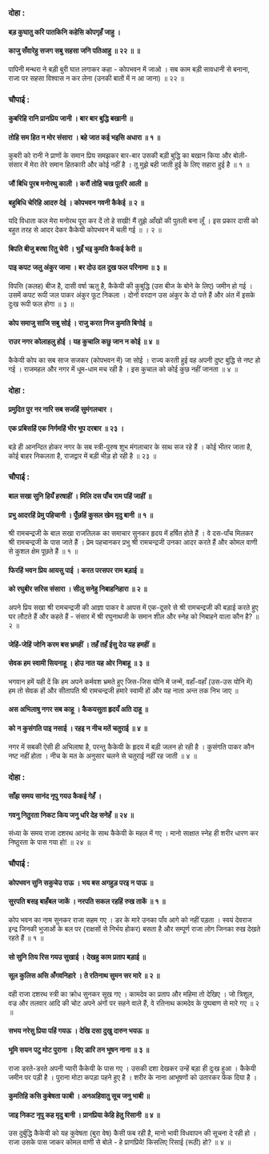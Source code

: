 ### दोहा :

#### बड़ कुघातु करि पातकिनि कहेसि कोपगृहँ जाहु ।
#### काजु सँवारेहु सजग सबु सहसा जनि पतिआहु ॥ २२ ॥ ॥

पापिनी मन्थरा ने बड़ी बुरी घात लगाकर कहा - कोपभवन में जाओ । सब काम बड़ी सावधानी से बनाना, राजा पर सहसा विश्वास न कर लेना (उनकी बातों में न आ जाना) ॥ २२ ॥

### चौपाई :

#### कुबरिहि रानि प्रानप्रिय जानी । बार बार बुद्धि बखानी ॥
#### तोहि सम हित न मोर संसारा । बहे जात कई भइसि अधारा ॥ १ ॥

कुबरी को रानी ने प्राणों के समान प्रिय समझकर बार-बार उसकी बड़ी बुद्धि का बखान किया और बोली- संसार में मेरा तेरे समान हितकारी और कोई नहीं है । तू मुझे बही जाती हुई के लिए सहारा हुई है ॥ १ ॥

#### जौं बिधि पुरब मनोरथु काली । करौं तोहि चख पूतरि आली ॥
#### बहुबिधि चेरिहि आदरु देई । कोपभवन गवनी कैकेई ॥ २ ॥

यदि विधाता कल मेरा मनोरथ पूरा कर दें तो हे सखी! मैं तुझे आँखों की पुतली बना लूँ । इस प्रकार दासी को बहुत तरह से आदर देकर कैकेयी कोपभवन में चली गई ॥ । २ ॥

#### बिपति बीजु बरषा रितु चेरी । भुइँ भइ कुमति कैकई केरी ॥
#### पाइ कपट जलु अंकुर जामा । बर दोउ दल दुख फल परिनामा ॥ ३ ॥

विपत्ति (कलह) बीज है, दासी वर्षा ऋतु है, कैकेयी की कुबुद्धि (उस बीज के बोने के लिए) जमीन हो गई । उसमें कपट रूपी जल पाकर अंकुर फूट निकला । दोनों वरदान उस अंकुर के दो पत्ते हैं और अंत में इसके दुःख रूपी फल होगा ॥ ३ ॥

#### कोप समाजु साजि सबु सोई । राजु करत निज कुमति बिगोई ॥
#### राउर नगर कोलाहलु होई । यह कुचालि कछु जान न कोई ॥ ४ ॥

कैकेयी कोप का सब साज सजकर (कोपभवन में) जा सोई । राज्य करती हुई वह अपनी दुष्ट बुद्धि से नष्ट हो गई । राजमहल और नगर में धूम-धाम मच रही है । इस कुचाल को कोई कुछ नहीं जानता ॥ ४ ॥

### दोहा :

#### प्रमुदित पुर नर नारि सब सजहिं सुमंगलचार ।
#### एक प्रबिसहिं एक निर्गमहिं भीर भूप दरबार ॥ २३ ।

बड़े ही आनन्दित होकर नगर के सब स्त्री-पुरुष शुभ मंगलाचार के साथ सज रहे हैं । कोई भीतर जाता है, कोई बाहर निकलता है, राजद्वार में बड़ी भीड़ हो रही है ॥ २३ ॥

### चौपाई :

#### बाल सखा सुनि हियँ हरषाहीं । मिलि दस पाँच राम पहिं जाहीं ॥
#### प्रभु आदरहिं प्रेमु पहिचानी । पूँछहिं कुसल खेम मृदु बानी ॥ १ ॥

श्री रामचन्द्रजी के बाल सखा राजतिलक का समाचार सुनकर हृदय में हर्षित होते हैं । वे दस-पाँच मिलकर श्री रामचन्द्रजी के पास जाते हैं । प्रेम पहचानकर प्रभु श्री रामचन्द्रजी उनका आदर करते हैं और कोमल वाणी से कुशल क्षेम पूछते हैं ॥ १ ॥

#### फिरहिं भवन प्रिय आयसु पाई । करत परसपर राम बड़ाई ॥
#### को रघुबीर सरिस संसारा । सीलु सनेहु निबाहनिहारा ॥ २ ॥

अपने प्रिय सखा श्री रामचन्द्रजी की आज्ञा पाकर वे आपस में एक-दूसरे से श्री रामचन्द्रजी की बड़ाई करते हुए घर लौटते हैं और कहते हैं - संसार में श्री रघुनाथजी के समान शील और स्नेह को निबाहने वाला कौन है? ॥ २ ॥

#### जेहिं-जेहिं जोनि करम बस भ्रमहीं । तहँ तहँ ईसु देउ यह हमहीं ॥
#### सेवक हम स्वामी सियनाहू । होउ नात यह ओर निबाहू ॥ ३ ॥

भगवान हमें यही दें कि हम अपने कर्मवश भ्रमते हुए जिस-जिस योनि में जन्में, वहाँ-वहाँ (उस-उस योनि में) हम तो सेवक हों और सीतापति श्री रामचन्द्रजी हमारे स्वामी हों और यह नाता अन्त तक निभ जाए ॥

#### अस अभिलाषु नगर सब काहू । कैकयसुता हृदयँ अति दाहू ॥
#### को न कुसंगति पाइ नसाई । रहइ न नीच मतें चतुराई ॥ ४ ॥

नगर में सबकी ऐसी ही अभिलाषा है, परन्तु कैकेयी के हृदय में बड़ी जलन हो रही है । कुसंगति पाकर कौन नष्ट नहीं होता । नीच के मत के अनुसार चलने से चतुराई नहीं रह जाती ॥ ४ ॥

### दोहा :

#### साँझ समय सानंद नृपु गयउ कैकई गेहँ ।
#### गवनु निठुरता निकट किय जनु धरि देह सनेहँ ॥ २४ ॥

संध्या के समय राजा दशरथ आनंद के साथ कैकेयी के महल में गए । मानो साक्षात स्नेह ही शरीर धारण कर निष्ठुरता के पास गया हो! ॥ २४ ॥

### चौपाई :

#### कोपभवन सुनि सकुचेउ राऊ । भय बस अगहुड़ परइ न पाऊ ॥
#### सुरपति बसइ बाहँबल जाकें । नरपति सकल रहहिं रुख ताकें ॥ १ ॥

कोप भवन का नाम सुनकर राजा सहम गए । डर के मारे उनका पाँव आगे को नहीं पड़ता । स्वयं देवराज इन्द्र जिनकी भुजाओं के बल पर (राक्षसों से निर्भय होकर) बसता है और सम्पूर्ण राजा लोग जिनका रुख देखते रहते हैं ॥ १ ॥

#### सो सुनि तिय रिस गयउ सुखाई । देखहु काम प्रताप बड़ाई ॥
#### सूल कुलिस असि अँगवनिहारे । ते रतिनाथ सुमन सर मारे ॥ २ ॥

वही राजा दशरथ स्त्री का क्रोध सुनकर सूख गए । कामदेव का प्रताप और महिमा तो देखिए । जो त्रिशूल, वज्र और तलवार आदि की चोट अपने अंगों पर सहने वाले हैं, वे रतिनाथ कामदेव के पुष्पबाण से मारे गए ॥ २ ॥

#### सभय नरेसु प्रिया पहिं गयऊ । देखि दसा दुखु दारुन भयऊ ॥
#### भूमि सयन पटु मोट पुराना । दिए डारि तन भूषन नाना ॥ ३ ॥

राजा डरते-डरते अपनी प्यारी कैकेयी के पास गए । उसकी दशा देखकर उन्हें बड़ा ही दुःख हुआ । कैकेयी जमीन पर पड़ी है । पुराना मोटा कपड़ा पहने हुए है । शरीर के नाना आभूषणों को उतारकर फेंक दिया है ।

#### कुमतिहि कसि कुबेषता फाबी । अनअहिवातु सूच जनु भाबी ॥
#### जाइ निकट नृपु कह मृदु बानी । प्रानप्रिया केहि हेतु रिसानी ॥ ४ ॥

उस दुर्बुद्धि कैकेयी को यह कुवेषता (बुरा वेष) कैसी फब रही है, मानो भावी विधवापन की सूचना दे रही हो । राजा उसके पास जाकर कोमल वाणी से बोले - हे प्राणप्रिये! किसलिए रिसाई (रूठी) हो? ॥ ४ ॥